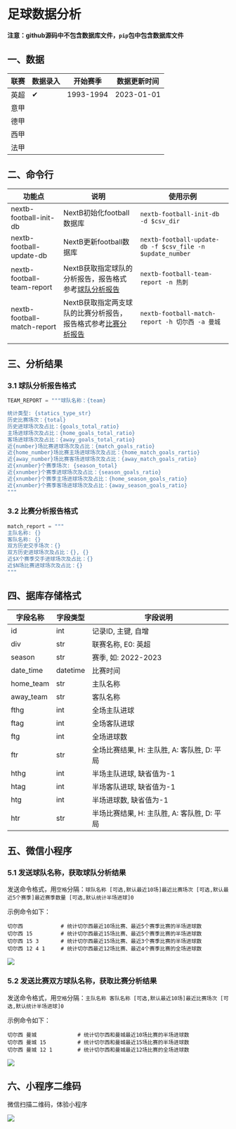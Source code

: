 # 足球数据分析

**注意：github源码中不包含数据库文件，`pip`包中包含数据库文件**

## 一、数据

|联赛|数据录入|开始赛季|数据更新时间|
|----|----|----|----|
|英超|✔|1993-1994|2023-01-01|
|意甲||||
|德甲||||
|西甲||||
|法甲||||

## 二、命令行

|功能点|说明|使用示例|
|----|----|----|
|nextb-football-init-db|NextB初始化football数据库|`nextb-football-init-db -d $csv_dir`|
|nextb-football-update-db|NextB更新football数据库|`nextb-football-update-db -f $csv_file -n $update_number`|
|nextb-football-team-report|NextB获取指定球队的分析报告，报告格式参考[球队分析报告](#31-球队分析报告格式如下)|`nextb-football-team-report -n 热刺`|
|nextb-football-match-report|NextB获取指定两支球队的比赛分析报告，报告格式参考[比赛分析报告](#32-比赛分析报告格式)|`nextb-football-match-report -h 切尔西 -a 曼城`|
|||||

## 三、分析结果

### 3.1 球队分析报告格式

```python
TEAM_REPORT = """球队名称：{team}

统计类型: {statics_type_str}
历史比赛场次：{total}
历史进球场次及占比：{goals_total_ratio}
主场进球场次及占比：{home_goals_total_ratio}
客场进球场次及占比：{away_goals_total_ratio}
近{number}场比赛进球场次及占比：{match_goals_ratio}
近{home_number}场比赛主场进球场次及占比：{home_match_goals_rartio}
近{away_number}场比赛客场进球场次及占比：{away_match_goals_ratio}
近{xnumber}个赛季场次: {season_total}
近{xnumber}个赛季进球场次及占比：{season_goals_ratio}
近{xnumber}个赛季主场进球场次及占比：{home_season_goals_ratio}
近{xnumber}个赛季客场进球场次及占比：{away_season_goals_ratio}
"""
```

### 3.2 比赛分析报告格式

```python
match_report = """
主队名称: {}
客队名称: {}
双方历史交手场次：{}
双方历史进球场次及占比：{}, {}
近$X个赛季交手进球场次及占比：{}
近$N场比赛进球场次及占比：{}
"""
```

## 四、据库存储格式

|字段名称|字段类型|字段说明|
|----|----|----|
|id|int|记录ID, 主键, 自增|
|div|str|联赛名称, E0: 英超|
|season|str|赛季, 如: 2022-2023|
|date_time|datetime|比赛时间|
|home_team|str|主队名称|
|away_team|str|客队名称|
|fthg|int|全场主队进球|
|ftag|int|全场客队进球|
|ftg|int|全场进球数|
|ftr|str|全场比赛结果, H: 主队胜, A: 客队胜, D: 平局|
|hthg|int|半场主队进球, 缺省值为-1|
|htag|int|半场客队进球, 缺省值为-1|
|htg|int|半场进球数, 缺省值为-1|
|htr|str|半场比赛结果, H: 主队胜, A: 客队胜, D: 平局|

## 五、微信小程序

### 5.1 发送球队名称，获取球队分析结果

发送命令格式，用`空格`分隔：`球队名称 [可选,默认最近10场]最近比赛场次 [可选,默认最近5个赛季]最近赛季数量 [可选,默认统计半场进球]0`

示例命令如下：

```
切尔西            # 统计切尔西最近10场比赛、最近5个赛季比赛的半场进球数
切尔西 15         # 统计切尔西最近15场比赛、最近5个赛季比赛的半场进球数
切尔西 15 3       # 统计切尔西最近15场比赛、最近3个赛季比赛的半场进球数
切尔西 12 4 1     # 统计切尔西最近12场比赛、最近4个赛季比赛的全场进球数
```

![](https://github.com/a232319779/NextBFootBallAnalysis/pictures/team.png)

### 5.2 发送比赛双方球队名称，获取比赛分析结果

发送命令格式，用`空格`分隔：`主队名称 客队名称 [可选,默认最近10场]最近比赛场次 [可选,默认统计半场进球]0`

示例命令如下：

```
切尔西 曼城             # 统计切尔西和曼城最近10场比赛的半场进球数
切尔西 曼城 15          # 统计切尔西和曼城最近15场比赛的半场进球数
切尔西 曼城 12 1        # 统计切尔西和曼城最近12场比赛的全场进球数
```

![](https://github.com/a232319779/NextBFootBallAnalysis/pictures/match.png)

## 六、小程序二维码

微信扫描二维码，体验小程序

![](https://github.com/a232319779/NextBFootBallAnalysis/pictures/wechat_mini.png)
